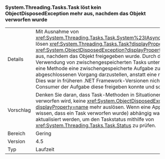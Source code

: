 ### <a name="systemthreadingtaskstask-no-longer-throw-objectdisposedexception-after-object-is-disposed"></a>System.Threading.Tasks.Task löst kein ObjectDisposedException mehr aus, nachdem das Objekt verworfen wurde

|   |   |
|---|---|
|Details|Mit Ausnahme von <xref:System.Threading.Tasks.Task.System%23IAsyncResult%23AsyncWaitHandle> lösen <xref:System.Threading.Tasks.Task?displayProperty=name>-Methoden keine <xref:System.ObjectDisposedException?displayProperty=name>-Ausnahme mehr aus, nachdem das Objekt freigegeben wurde. Durch diese Änderung wird die Verwendung von zwischengespeicherten Tasks unterstützt. Beispielsweise kann eine Methode eine zwischengespeicherte Aufgabe zurückgeben, um einen bereits abgeschlossenen Vorgang darzustellen, anstatt eine neue Aufgabe zuzuordnen. Dies war in früheren .NET Framework-Versionen nicht möglich, da jeder Consumer der Aufgabe diese freigeben konnte und somit unbrauchbar machte.|
|Vorschlag|Denken Sie daran, dass Task-Methoden in Situationen, in denen das Objekt verworfen wird, keine <xref:System.ObjectDisposedException?displayProperty=name> mehr auslösen. Wenn eine App von dieser Ausnahme (zu wissen, dass ein Task verworfen wurde) abhängig war, sollte sie explizit aktualisiert werden, um den Taskstatus mithilfe von <xref:System.Threading.Tasks.Task.Status> zu prüfen.|
|Bereich|Gering|
|Version|4.5|
|Typ|Laufzeit|

